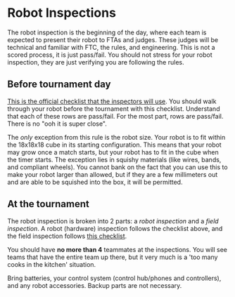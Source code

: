 # Robot Inspections

The robot inspection is the beginning of the day, where each team is expected to present their robot to FTAs and judges. These judges will be technical and familiar with FTC, the rules, and engineering. This is not a scored process, it is just pass/fail. You should not stress for your robot inspection, they are just verifying you are following the rules.

## Before tournament day

[This is the official checklist that the inspectors will use](https://www.firstinspires.org/sites/default/files/uploads/resource_library/ftc/robot-inspection-checklist.pdf). You should walk through your robot before the tournament with this checklist. Understand that each of these rows are pass/fail. For the most part, rows are pass/fail. There is no "ooh it is super close".

The _only_ exception from this rule is the robot size. Your robot is to fit within the 18x18x18 cube in its starting configuration. This means that your robot may grow once a match starts, but your robot has to fit in the cube when the timer starts. The exception lies in squishy materials (like wires, bands, and compliant wheels). You cannot bank on the fact that you can use this to make your robot larger than allowed, but if they are a few millimeters out and are able to be squished into the box, it will be permitted.

## At the tournament

The robot inspection is broken into 2 parts: a _robot inspection_ and a _field inspection_. A robot (hardware) inspection follows the checklist above, and the field inspection follows [this checklist](https://www.firstinspires.org/sites/default/files/uploads/resource_library/ftc/field-inspection-checklist.pdf).

You should have **no more than 4** teammates at the inspections. You will see teams that have the entire team up there, but it very much is a 'too many cooks in the kitchen' situation.

Bring batteries, your control system (control hub/phones and controllers), and any robot accessories. Backup parts are not necessary.
